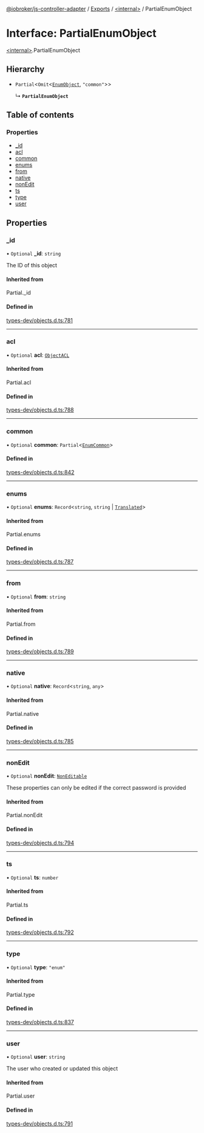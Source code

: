 [@iobroker/js-controller-adapter](../README.md) / [Exports](../modules.md) / [\<internal\>](../modules/internal_.md) / PartialEnumObject

# Interface: PartialEnumObject

[\<internal\>](../modules/internal_.md).PartialEnumObject

## Hierarchy

- `Partial`\<`Omit`\<[`EnumObject`](internal_.EnumObject.md), ``"common"``\>\>

  ↳ **`PartialEnumObject`**

## Table of contents

### Properties

- [\_id](internal_.PartialEnumObject.md#_id)
- [acl](internal_.PartialEnumObject.md#acl)
- [common](internal_.PartialEnumObject.md#common)
- [enums](internal_.PartialEnumObject.md#enums)
- [from](internal_.PartialEnumObject.md#from)
- [native](internal_.PartialEnumObject.md#native)
- [nonEdit](internal_.PartialEnumObject.md#nonedit)
- [ts](internal_.PartialEnumObject.md#ts)
- [type](internal_.PartialEnumObject.md#type)
- [user](internal_.PartialEnumObject.md#user)

## Properties

### \_id

• `Optional` **\_id**: `string`

The ID of this object

#### Inherited from

Partial.\_id

#### Defined in

[types-dev/objects.d.ts:781](https://github.com/ioBroker/ioBroker.js-controller/blob/d343afbb/packages/types-dev/objects.d.ts#L781)

___

### acl

• `Optional` **acl**: [`ObjectACL`](internal_.ObjectACL.md)

#### Inherited from

Partial.acl

#### Defined in

[types-dev/objects.d.ts:788](https://github.com/ioBroker/ioBroker.js-controller/blob/d343afbb/packages/types-dev/objects.d.ts#L788)

___

### common

• `Optional` **common**: `Partial`\<[`EnumCommon`](internal_.EnumCommon.md)\>

#### Defined in

[types-dev/objects.d.ts:842](https://github.com/ioBroker/ioBroker.js-controller/blob/d343afbb/packages/types-dev/objects.d.ts#L842)

___

### enums

• `Optional` **enums**: `Record`\<`string`, `string` \| [`Translated`](../modules/internal_.md#translated)\>

#### Inherited from

Partial.enums

#### Defined in

[types-dev/objects.d.ts:787](https://github.com/ioBroker/ioBroker.js-controller/blob/d343afbb/packages/types-dev/objects.d.ts#L787)

___

### from

• `Optional` **from**: `string`

#### Inherited from

Partial.from

#### Defined in

[types-dev/objects.d.ts:789](https://github.com/ioBroker/ioBroker.js-controller/blob/d343afbb/packages/types-dev/objects.d.ts#L789)

___

### native

• `Optional` **native**: `Record`\<`string`, `any`\>

#### Inherited from

Partial.native

#### Defined in

[types-dev/objects.d.ts:785](https://github.com/ioBroker/ioBroker.js-controller/blob/d343afbb/packages/types-dev/objects.d.ts#L785)

___

### nonEdit

• `Optional` **nonEdit**: [`NonEditable`](internal_.NonEditable.md)

These properties can only be edited if the correct password is provided

#### Inherited from

Partial.nonEdit

#### Defined in

[types-dev/objects.d.ts:794](https://github.com/ioBroker/ioBroker.js-controller/blob/d343afbb/packages/types-dev/objects.d.ts#L794)

___

### ts

• `Optional` **ts**: `number`

#### Inherited from

Partial.ts

#### Defined in

[types-dev/objects.d.ts:792](https://github.com/ioBroker/ioBroker.js-controller/blob/d343afbb/packages/types-dev/objects.d.ts#L792)

___

### type

• `Optional` **type**: ``"enum"``

#### Inherited from

Partial.type

#### Defined in

[types-dev/objects.d.ts:837](https://github.com/ioBroker/ioBroker.js-controller/blob/d343afbb/packages/types-dev/objects.d.ts#L837)

___

### user

• `Optional` **user**: `string`

The user who created or updated this object

#### Inherited from

Partial.user

#### Defined in

[types-dev/objects.d.ts:791](https://github.com/ioBroker/ioBroker.js-controller/blob/d343afbb/packages/types-dev/objects.d.ts#L791)
